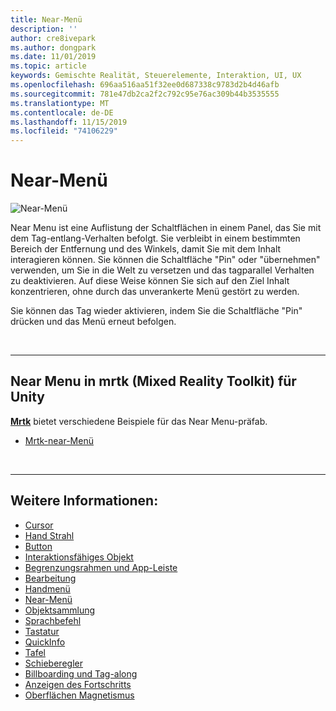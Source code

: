 ```yaml
---
title: Near-Menü
description: ''
author: cre8ivepark
ms.author: dongpark
ms.date: 11/01/2019
ms.topic: article
keywords: Gemischte Realität, Steuerelemente, Interaktion, UI, UX
ms.openlocfilehash: 696aa516aa51f32ee0d687338c9783d2b4d46afb
ms.sourcegitcommit: 781e47db2ca2f2c792c95e76ac309b44b3535555
ms.translationtype: MT
ms.contentlocale: de-DE
ms.lasthandoff: 11/15/2019
ms.locfileid: "74106229"
---
```

# <a name="near-menu"></a>Near-Menü

![Near-Menü](images/UX/UX_Hero_NearMenu.jpg)

Near Menu ist eine Auflistung der Schaltflächen in einem Panel, das Sie mit dem Tag-entlang-Verhalten befolgt. Sie verbleibt in einem bestimmten Bereich der Entfernung und des Winkels, damit Sie mit dem Inhalt interagieren können. Sie können die Schaltfläche "Pin" oder "übernehmen" verwenden, um Sie in die Welt zu versetzen und das tagparallel Verhalten zu deaktivieren. Auf diese Weise können Sie sich auf den Ziel Inhalt konzentrieren, ohne durch das unverankerte Menü gestört zu werden.

Sie können das Tag wieder aktivieren, indem Sie die Schaltfläche "Pin" drücken und das Menü erneut befolgen.

<br>

---

## <a name="near-menu-in-mrtkmixed-reality-toolkit-for-unity"></a>Near Menu in mrtk (Mixed Reality Toolkit) für Unity
**[Mrtk](https://github.com/Microsoft/MixedRealityToolkit-Unity)** bietet verschiedene Beispiele für das Near Menu-präfab.

* [Mrtk-near-Menü](https://microsoft.github.io/MixedRealityToolkit-Unity/Documentation/README_NearMenu.html)


<br>

---


## <a name="see-also"></a>Weitere Informationen:

* [Cursor](cursors.md)
* [Hand Strahl](point-and-commit.md)
* [Button](button.md)
* [Interaktionsfähiges Objekt](interactable-object.md)
* [Begrenzungsrahmen und App-Leiste](app-bar-and-bounding-box.md)
* [Bearbeitung](direct-manipulation.md)
* [Handmenü](hand-menu.md)
* [Near-Menü](near-menu.md)
* [Objektsammlung](object-collection.md)
* [Sprachbefehl](voice-input.md)
* [Tastatur](keyboard.md)
* [QuickInfo](tooltip.md)
* [Tafel](slate.md)
* [Schieberegler](slider.md)
* [Billboarding und Tag-along](billboarding-and-tag-along.md)
* [Anzeigen des Fortschritts](progress.md)
* [Oberflächen Magnetismus](surface-magnetism.md)
